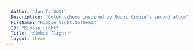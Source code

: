 ```yaml
---
  Author: "Jan T. Sott"
  Description: "Color scheme inspired by Mount Kimbie's second album"
  FileName: "Kimbie_light.tmTheme"
  ID: "Kimbie_light"
  Title: "Kimbie (light)"
  layout: theme
---
```

  
